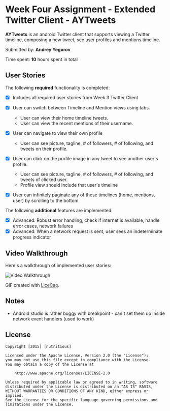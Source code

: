 # Week Four Assignment - Extended Twitter Client - **AYTweets**

**AYTweets** is an android Twitter client  that supports viewing a Twitter timeline, composing a new tweet, see user profiles and mentions timeline.

Submitted by: **Andrey Yegorov**

Time spent: **10** hours spent in total

## User Stories

The following **required** functionality is completed:
  
* [X] Includes all required user stories from Week 3 Twitter Client
* [X] User can switch between Timeline and Mention views using tabs.
  - User can view their home timeline tweets.
  - User can view the recent mentions of their username.
* [X] User can navigate to view their own profile
  - User can see picture, tagline, # of followers, # of following, and tweets on their profile.
* [X] User can click on the profile image in any tweet to see another user's profile.
  - User can see picture, tagline, # of followers, # of following, and tweets of clicked user.
  - Profile view should include that user's timeline
* [X] User can infinitely paginate any of these timelines (home, mentions, user) by scrolling to the bottom


The following **additional** features are implemented:

* [X] Advanced: Robust error handling, check if internet is available, handle error cases, network failures
* [X] Advanced: When a network request is sent, user sees an indeterminate progress indicator

## Video Walkthrough 

Here's a walkthrough of implemented user stories:

![Video Walkthrough](demo//AndroidTwitterDemo2.gif)

GIF created with [LiceCap](http://www.cockos.com/licecap/).

## Notes

- Android studio is rather buggy with breakpoint - can't set them up inside network event handlers (used to work)

## License

    Copyright [2015] [nutritious]

    Licensed under the Apache License, Version 2.0 (the "License");
    you may not use this file except in compliance with the License.
    You may obtain a copy of the License at

        http://www.apache.org/licenses/LICENSE-2.0

    Unless required by applicable law or agreed to in writing, software
    distributed under the License is distributed on an "AS IS" BASIS,
    WITHOUT WARRANTIES OR CONDITIONS OF ANY KIND, either express or implied.
    See the License for the specific language governing permissions and
    limitations under the License.
